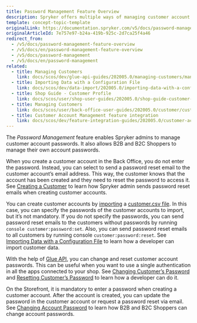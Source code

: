 ```yaml
---
title: Password Management Feature Overview
description: Spryker offers multiple ways of managing customer account passwords.
template: concept-topic-template
originalLink: https://documentation.spryker.com/v5/docs/password-management-feature-overview
originalArticleId: 7e757e97-b24a-419b-925c-2d7ca25f4a46
redirect_from:
  - /v5/docs/password-management-feature-overview
  - /v5/docs/en/password-management-feature-overview
  - /v5/docs/password-management
  - /v5/docs/en/password-management
related:
  - title: Managing Customers
    link: docs/scos/dev/glue-api-guides/202005.0/managing-customers/managing-customers.html
  - title: Importing Data with a Configuration File
    link: docs/scos/dev/data-import/202005.0/importing-data-with-a-configuration-file.html
  - title: Shop Guide - Customer Profile
    link: docs/scos/user/shop-user-guides/202005.0/shop-guide-customer-account/shop-guide-customer-profile.html
  - title: Managing Customers
    link: docs/scos/user/back-office-user-guides/202005.0/customer/customer-customer-access-customer-groups/managing-customers.html
  - title: Customer Account Management feature integration
    link: docs/scos/dev/feature-integration-guides/202005.0/customer-account-management-feature-integration.html
---
```


The *Password Management* feature enables Spryker admins to manage customer account passwords. It also allows B2B and B2C Shoppers to manage their own account passwords. 

When you create a customer account in the Back Office, you do not enter the password. Instead, you can select to send a password reset email to the customer account’s email address. This way, the customer knows that the account has been created and they need to reset the password to access it. See [Creating a Customer](/docs/scos/user/back-office-user-guides/{{page.version}}/customer/customer-customer-access-customer-groups/managing-customers.html#creating-a-customer) to learn how Spryker admin sends password reset emails when creating customer accounts.

You can create customer accounts by [importing](/docs/scos/dev/data-import/{{page.version}}/importing-data-with-a-configuration-file.html#console-commands-to-run-import) a [customer.csv file](/docs/scos/dev/data-import/{{page.version}}/data-import-categories/commerce-setup/file-details-customer.csv.html). In this case, you can specify the passwords of the customer accounts to import, but it’s not mandatory. If you do not specify the passwords, you can send password reset emails to the customers without passwords by running `console customer:password:set`. Also, you can send password reset emails to all customers by running console `customer:password:reset`. See [Importing Data with a Configuration File](/docs/scos/dev/data-import/{{page.version}}/importing-data-with-a-configuration-file.html#importing-data-with-a-configuration-file) to learn how a developer can import customer data.

With the help of [Glue API](/docs/scos/dev/glue-api-guides/{{page.version}}/glue-rest-api.html), you can change and reset customer account passwords. This can be useful when you want to use a single authentication in all the apps connected to your shop. See [Changing Customer’s Password](/docs/scos/dev/glue-api-guides/{{page.version}}/managing-customers.html#changing-customer-s-password) and [Resetting Customer’s Password](/docs/scos/dev/glue-api-guides/{{page.version}}/managing-customers.html#resetting-customer-s-password) to learn how a developer can do it.

On the Storefront, it is mandatory to enter a password when creating a customer account. After the account is created, you can update the password in the customer account or request a password reset via email. See [Changing Account Password](/docs/scos/user/shop-user-guides/{{page.version}}/shop-guide-customer-account/shop-guide-customer-profile.html#changing-customer-account-password) to learn how B2B and B2C Shoppers can change account passwords.
